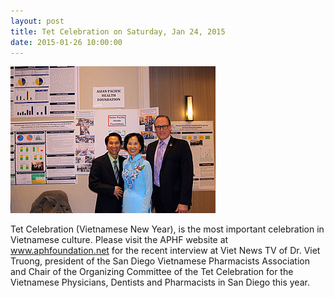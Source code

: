 ```yaml
---
layout: post
title: Tet Celebration on Saturday, Jan 24, 2015
date: 2015-01-26 10:00:00
---
```


![](/assets/images/tet-celebration-on-saturday-jan-24-2015.jpg)

Tet Celebration (Vietnamese New Year), is the most important celebration in Vietnamese culture. Please visit the APHF website at www.aphfoundation.net for the recent interview at Viet News TV of Dr. Viet Truong, president of the San Diego Vietnamese Pharmacists Association and Chair of the Organizing Committee of the Tet Celebration for the Vietnamese Physicians, Dentists and Pharmacists in San Diego  this year. 